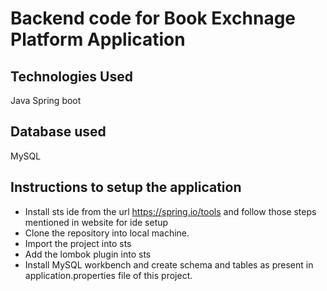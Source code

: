 # Backend code for Book Exchnage Platform Application

## Technologies Used
Java
Spring boot

## Database used 
MySQL

## Instructions to setup the application
* Install sts ide from the url https://spring.io/tools and follow those steps mentioned in website for ide setup
* Clone the repository into local machine.
* Import the project into sts
* Add the lombok plugin into sts
* Install MySQL workbench and create schema and tables as present in application.properties file of this project.
